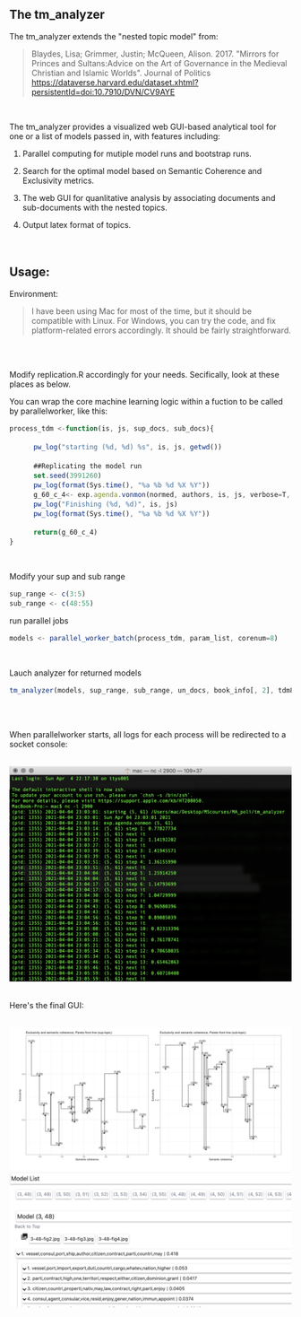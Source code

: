 ## The tm_analyzer

The tm_analyzer extends the "nested topic model" from:


> Blaydes, Lisa; Grimmer, Justin; McQueen, Alison. 2017. "Mirrors for Princes and Sultans:Advice on the Art of Governance in the Medieval Christian and Islamic Worlds". Journal of Politics
> https://dataverse.harvard.edu/dataset.xhtml?persistentId=doi:10.7910/DVN/CV9AYE  



<br/>

The tm_analyzer provides a visualized web GUI-based analytical tool for one or a list of models passed in, with features including:   

1. Parallel computing for mutiple model runs and bootstrap runs.

1. Search for the optimal model based on Semantic Coherence and Exclusivity metrics.  

1. The web GUI for quanlitative analysis by associating documents and sub-documents with the nested topics.  

1. Output latex format of topics.  
<br/><br/>

## Usage: 

Environment:
> I have been using Mac for most of the time, but it should be compatible with Linux.
> For Windows, you can try the code, and fix platform-related errors accordingly. It should be fairly straightforward.

<br/>
<br/>

Modify replication.R accordingly for your needs. Secifically, look at these places as below.

You can wrap the core machine learning logic within a fuction to be called by parallelworker, like this:
```javascript 
process_tdm <-function(is, js, sup_docs, sub_docs){
 
      pw_log("starting (%d, %d) %s", is, js, getwd())
  
      ##Replicating the model run
      set.seed(3991260)
      pw_log(format(Sys.time(), "%a %b %d %X %Y"))
      g_60_c_4<- exp.agenda.vonmon(normed, authors, is, js, verbose=T, kappa= 1000)
      pw_log("Finishing (%d, %d)", is, js)
      pw_log(format(Sys.time(), "%a %b %d %X %Y"))
          
      return(g_60_c_4)
} 
```
<br/>

Modify your sup and sub range

```javascript
sup_range <- c(3:5)
sub_range <- c(48:55)
```

run parallel jobs

```javascript
models <- parallel_worker_batch(process_tdm, param_list, corenum=8)
```
<br/>

Lauch analyzer for returned models<br/>

```javascript
tm_analyzer(models, sup_range, sub_range, un_docs, book_info[, 2], tdm8, sup_tdm8)
```
<br/>
<br/>

When parallelworker starts, all logs for each process will be redirected to a socket console:<br/><br/>

 <img src="https://github.com/georgeyean/tm_analyzer/blob/main/images/log.png" width="600">
 
<br/>
<br/>

Here's the final GUI:<br/><br/>

 <img src="https://github.com/georgeyean/tm_analyzer/blob/main/images/gui.png" width="900">







